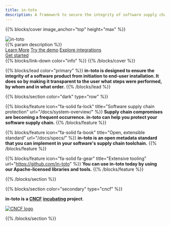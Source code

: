 ```yaml
---
title: in-toto
description: A framework to secure the integrity of software supply chains
---
```


{{% blocks/cover image_anchor="top" height="max" %}}

<img src="/img/in-toto-horizontal-white.svg" alt="in-toto" class="in-toto-logo" style="max-width: 40rem; height: auto;">

<div class="display-6">
{{% param description %}}
</div>

<div class="p-initial my-5">
<a class="btn btn-lg btn-primary me-3" href="docs/what-is-in-toto/">Learn
More</a>
<a class="btn btn-lg btn-primary me-3" href="https://github.com/in-toto/demo">Try
the demo</a>
<a class="btn btn-lg btn-primary" href="https://github.com/in-toto/friends">Explore
integrations</a>
</div>

<div class="h3 mt-4">
<a class="btn btn-lg btn-secondary" href="docs/getting-started/">Get started <i class="fas fa-arrow-right"></i></a>
</div>
{{% blocks/link-down color="info" %}}
{{% /blocks/cover %}}

{{% blocks/lead color="primary" %}} **in-toto is designed to ensure the
integrity of a software product from initiation to end-user installation. It
does so by making it transparent to the user what steps were performed, by whom
and in what order.** {{% /blocks/lead %}}

{{% blocks/section color="dark" type="row" %}}

{{% blocks/feature icon="fa-solid fa-lock" title="Software supply chain protection" url="/docs/system-overview/" %}}
**Supply chain compromises are becoming a frequent occurrence. in-toto can help
you protect your software supply chain.** {{% /blocks/feature %}}

{{% blocks/feature icon="fa-solid fa-book" title="Open, extensible standard" url="/docs/specs/" %}}
**in-toto is an open metadata standard that you can implement in your software's
supply chain toolchain.** {{% /blocks/feature %}}

{{% blocks/feature icon="fa-solid fa-gear" title="Extensive tooling" url="https://github.com/in-toto" %}}
**You can use in-toto today by using our Apache-licensed libraries and tools.**
{{% /blocks/feature %}}

{{% /blocks/section %}}

{{% blocks/section color="secondary" type="cncf" %}}

**in-toto is a [CNCF][] [incubating][] project**.<br>

[![CNCF logo][]][cncf]

[cncf]: https://cncf.io
[cncf logo]: /img/cncf-white.svg
[incubating]: https://www.cncf.io/projects/

{{% /blocks/section %}}
